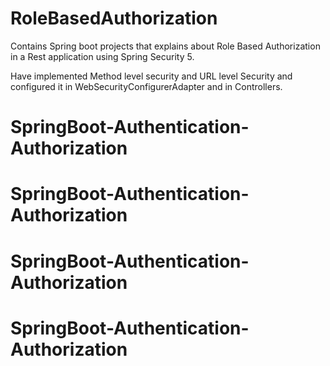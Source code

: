 # RoleBasedAuthorization

Contains Spring boot projects that explains about Role Based Authorization in a Rest application using Spring Security 5.

Have implemented Method level security and URL level Security and configured it in WebSecurityConfigurerAdapter and in Controllers.
# SpringBoot-Authentication-Authorization
# SpringBoot-Authentication-Authorization
# SpringBoot-Authentication-Authorization
# SpringBoot-Authentication-Authorization
